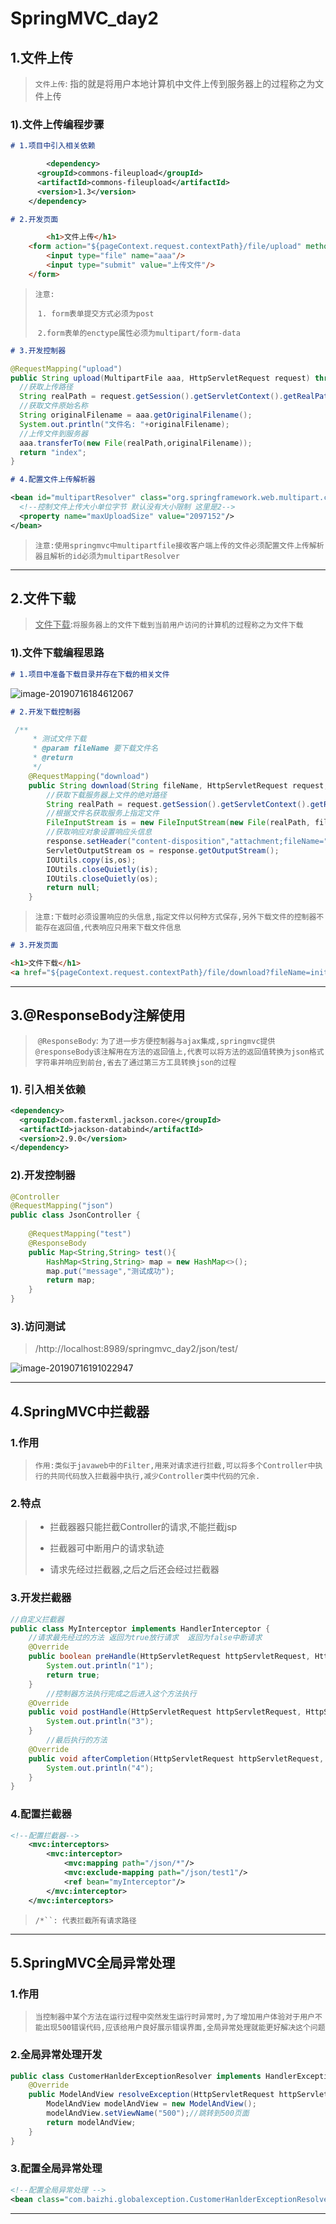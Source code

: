 # SpringMVC_day2

## 1.文件上传

> `文件上传`: 指的就是将用户本地计算机中文件上传到服务器上的过程称之为文件上传

### 1).文件上传编程步骤

```markdown
# 1.项目中引入相关依赖
```

```xml
 		<dependency>
      <groupId>commons-fileupload</groupId>
      <artifactId>commons-fileupload</artifactId>
      <version>1.3</version>
    </dependency>
```

```markdown
# 2.开发页面
```

```html
		<h1>文件上传</h1>
    <form action="${pageContext.request.contextPath}/file/upload" method="post" enctype="multipart/form-data">
        <input type="file" name="aaa"/>
        <input type="submit" value="上传文件"/>
    </form>
```

> `注意:`
>
> ​			`1. form表单提交方式必须为post`
>
> ​			`2.form表单的enctype属性必须为multipart/form-data`

```markdown
# 3.开发控制器
```

```java
@RequestMapping("upload")
public String upload(MultipartFile aaa, HttpServletRequest request) throws IOException {
  //获取上传路径
  String realPath = request.getSession().getServletContext().getRealPath("/upload");
  //获取文件原始名称
  String originalFilename = aaa.getOriginalFilename();
  System.out.println("文件名: "+originalFilename);
  //上传文件到服务器
  aaa.transferTo(new File(realPath,originalFilename));
  return "index";
}
```

```markdown
# 4.配置文件上传解析器
```

```xml
<bean id="multipartResolver" class="org.springframework.web.multipart.commons.CommonsMultipartResolver">
  <!--控制文件上传大小单位字节 默认没有大小限制 这里是2-->
  <property name="maxUploadSize" value="2097152"/>
</bean>
```

> `注意:使用springmvc中multipartfile接收客户端上传的文件必须配置文件上传解析器且解析的id必须为multipartResolver`

-------

## 2.文件下载

> ​	<u>文件下载</u>:`将服务器上的文件下载到当前用户访问的计算机的过程称之为文件下载`

### 1).文件下载编程思路

```markdown
# 1.项目中准备下载目录并存在下载的相关文件
```

![image-20190716184612067](SpringMVC_day2.assets/image-20190716184612067.png)

```markdown
# 2.开发下载控制器
```

```java
 /**
     * 测试文件下载
     * @param fileName 要下载文件名
     * @return
     */
    @RequestMapping("download")
    public String download(String fileName, HttpServletRequest request, HttpServletResponse response) throws IOException {
        //获取下载服务器上文件的绝对路径
        String realPath = request.getSession().getServletContext().getRealPath("/down");
        //根据文件名获取服务上指定文件
        FileInputStream is = new FileInputStream(new File(realPath, fileName));
        //获取响应对象设置响应头信息
        response.setHeader("content-disposition","attachment;fileName="+ URLEncoder.encode(fileName,"UTF-8"));
        ServletOutputStream os = response.getOutputStream();
        IOUtils.copy(is,os);
        IOUtils.closeQuietly(is);
        IOUtils.closeQuietly(os);
        return null;
    }
```

> `注意:下载时必须设置响应的头信息,指定文件以何种方式保存,另外下载文件的控制器不能存在返回值,代表响应只用来下载文件信息`

```markdown
# 3.开发页面
```

```html
<h1>文件下载</h1>
<a href="${pageContext.request.contextPath}/file/download?fileName=init.txt">init.txt</a>
```

------

## 3.@ResponseBody注解使用

> ​	`@ResponseBody`: `为了进一步方便控制器与ajax集成,springmvc提供@responseBody该注解用在方法的返回值上,代表可以将方法的返回值转换为json格式字符串并响应到前台,省去了通过第三方工具转换json的过程`

### 1). 引入相关依赖

```xml
<dependency>
  <groupId>com.fasterxml.jackson.core</groupId>
  <artifactId>jackson-databind</artifactId>
  <version>2.9.0</version>
</dependency>
```

### 2).开发控制器

```java
@Controller
@RequestMapping("json")
public class JsonController {
  
    @RequestMapping("test")
    @ResponseBody
    public Map<String,String> test(){
        HashMap<String,String> map = new HashMap<>();
        map.put("message","测试成功");
        return map;
    }
}

```

### 3).访问测试

> /http://localhost:8989/springmvc_day2/json/test/

![image-20190716191022947](SpringMVC_day2.assets/image-20190716191022947.png)

-----

## 4.SpringMVC中拦截器

### 1.作用

> `作用:类似于javaweb中的Filter,用来对请求进行拦截,可以将多个Controller中执行的共同代码放入拦截器中执行,减少Controller类中代码的冗余.`

### 2.特点

> * 拦截器器只能拦截Controller的请求,不能拦截jsp
>
> * 拦截器可中断用户的请求轨迹
>
> + 请求先经过拦截器,之后之后还会经过拦截器

### 3.开发拦截器

```java
//自定义拦截器
public class MyInterceptor implements HandlerInterceptor {
    //请求最先经过的方法 返回为true放行请求  返回为false中断请求
    @Override
    public boolean preHandle(HttpServletRequest httpServletRequest, HttpServletResponse httpServletResponse, Object o) throws Exception {
        System.out.println("1");
        return true;
    }
		//控制器方法执行完成之后进入这个方法执行
    @Override
    public void postHandle(HttpServletRequest httpServletRequest, HttpServletResponse httpServletResponse, Object o, ModelAndView modelAndView) throws Exception {
        System.out.println("3");
    }
		//最后执行的方法
    @Override
    public void afterCompletion(HttpServletRequest httpServletRequest, HttpServletResponse httpServletResponse, Object o, Exception e) throws Exception {
        System.out.println("4");
    }
}
```

### 4.配置拦截器

```xml
<!--配置拦截器-->
    <mvc:interceptors>
        <mvc:interceptor>
            <mvc:mapping path="/json/*"/>
            <mvc:exclude-mapping path="/json/test1"/>
            <ref bean="myInterceptor"/>
        </mvc:interceptor>
    </mvc:interceptors>
```

> `/*``: 代表拦截所有请求路径`

-----

## 5.SpringMVC全局异常处理

### 1.作用

> ​	`当控制器中某个方法在运行过程中突然发生运行时异常时,为了增加用户体验对于用户不能出现500错误代码,应该给用户良好展示错误界面,全局异常处理就能更好解决这个问题`

### 2.全局异常处理开发

```java
public class CustomerHanlderExceptionResolver implements HandlerExceptionResolver {
    @Override
    public ModelAndView resolveException(HttpServletRequest httpServletRequest, HttpServletResponse httpServletResponse, Object o, Exception e) {
        ModelAndView modelAndView = new ModelAndView();
        modelAndView.setViewName("500");//跳转到500页面
        return modelAndView;
    }
}
```

### 3.配置全局异常处理

```xml
<!--配置全局异常处理 -->
<bean class="com.baizhi.globalexception.CustomerHanlderExceptionResolver"></bean>
```

----


